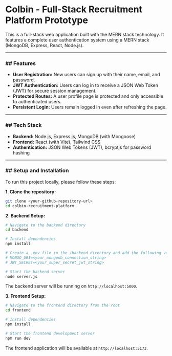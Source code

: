 # Colbin - Full-Stack Recruitment Platform Prototype

This is a full-stack web application built with the MERN stack technology. It features a complete user authentication system using a MERN stack (MongoDB, Express, React, Node.js).

---

### ## Features

* **User Registration:** New users can sign up with their name, email, and password.
* **JWT Authentication:** Users can log in to receive a JSON Web Token (JWT) for secure session management.
* **Protected Routes:** A user profile page is protected and only accessible to authenticated users.
* **Persistent Login:** Users remain logged in even after refreshing the page.

---

### ## Tech Stack

* **Backend:** Node.js, Express.js, MongoDB (with Mongoose)
* **Frontend:** React (with Vite), Tailwind CSS
* **Authentication:** JSON Web Tokens (JWT), bcryptjs for password hashing

---

### ## Setup and Installation

To run this project locally, please follow these steps:

**1. Clone the repository:**
```bash
git clone <your-github-repository-url>
cd colbin-recruitment-platform
```

**2. Backend Setup:**
```bash
# Navigate to the backend directory
cd backend

# Install dependencies
npm install

# Create a .env file in the /backend directory and add the following variables:
# MONGO_URI=<your_mongodb_connection_string>
# JWT_SECRET=<your_super_secret_jwt_string>

# Start the backend server
node server.js
```
The backend server will be running on `http://localhost:5000`.

**3. Frontend Setup:**
```bash
# Navigate to the frontend directory from the root
cd frontend

# Install dependencies
npm install

# Start the frontend development server
npm run dev
```
The frontend application will be available at `http://localhost:5173`.